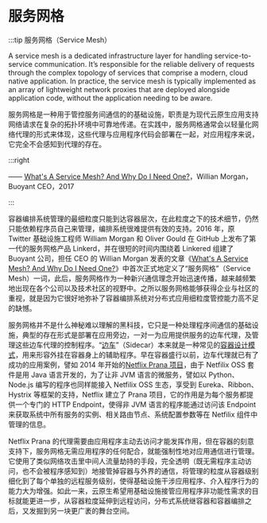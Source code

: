 # 服务网格

:::tip 服务网格（Service Mesh）

A service mesh is a dedicated infrastructure layer for handling service-to-service communication. It’s responsible for the reliable delivery of requests through the complex topology of services that comprise a modern, cloud native application. In practice, the service mesh is typically implemented as an array of lightweight network proxies that are deployed alongside application code, without the application needing to be aware.

服务网格是一种用于管控服务间通信的的基础设施，职责是为现代云原生应用支持网络请求在复杂的拓扑环境中可靠地传递。在实践中，服务网格通常会以轻量化网络代理的形式来体现，这些代理与应用程序代码会部署在一起，对应用程序来说，它完全不会感知到代理的存在。

:::right

—— [What's A Service Mesh? And Why Do I Need One?](https://buoyant.io/2017/04/25/whats-a-service-mesh-and-why-do-i-need-one/)，Willian Morgan，Buoyant CEO，2017

:::

容器编排系统管理的最细粒度只能到达容器层次，在此粒度之下的技术细节，仍然只能依赖程序员自己来管理，编排系统很难提供有效的支持。2016 年，原 Twitter 基础设施工程师 William Morgan 和 Oliver Gould 在 GitHub 上发布了第一代的服务网格产品 Linkerd，并在很短的时间内围绕着 Linkered 组建了 Buoyant 公司，担任 CEO 的 Willian Morgan 发表的文章《[What's A Service Mesh? And Why Do I Need One?](https://buoyant.io/2017/04/25/whats-a-service-mesh-and-why-do-i-need-one/)》中首次正式地定义了“服务网格”（Service Mesh）一词，此后，服务网格作为一种新兴通信理念开始迅速传播，越来越频繁地出现在各个公司以及技术社区的视野中。之所以服务网格能够获得企业与社区的重视，就是因为它很好地弥补了容器编排系统对分布式应用细粒度管控能力高不足的缺憾。

服务网格并不是什么神秘难以理解的黑科技，它只是一种处理程序间通信的基础设施，典型的存在形式是部署在应用旁边，一对一为应用提供服务的边车代理，及管理这些边车代理的控制程序。“[边车](https://en.wikipedia.org/wiki/Sidecar)”（Sidecar）本来就是一种常见的[容器设计模式](https://www.usenix.org/sites/default/files/conference/protected-files/hotcloud16_slides_burns.pdf)，用来形容外挂在容器身上的辅助程序。早在容器盛行以前，边车代理就已有了成功的应用案例，譬如 2014 年开始的[Netflix Prana 项目](https://github.com/Netflix/Prana)，由于 Netfilix OSS 套件是用 Java 语言开发的，为了让非 JVM 语言的微服务，譬如以 Python、Node.js 编写的程序也同样能接入 Netfilix OSS 生态，享受到 Eureka、Ribbon、Hystrix 等框架的支持，Netflix 建立了 Prana 项目，它的作用是为每个服务都提供一个专门的 HTTP Endpoint，使得非 JVM 语言的程序能通过访问该 Endpoint 来获取系统中所有服务的实例、相关路由节点、系统配置参数等在 Netfilix 组件中管理的信息。

Netflix Prana 的代理需要由应用程序主动去访问才能发挥作用，但在容器的刻意支持下，服务网格无需应用程序的任何配合，就能强制性地对应用通信进行管理。它使用了类似网络攻击里中间人流量劫持的手段，完全透明（既无需程序主动访问，也不会被程序感知到）地接管掉容器与外界的通信，将管理的粒度从容器级别细化到了每个单独的远程服务级别，使得基础设施干涉应用程序、介入程序行为的能力大为增强。如此一来，云原生希望用基础设施接管应用程序非功能性需求的目标就能更进一步，从容器粒度延伸到远程访问，分布式系统继容器和容器编排之后，又发掘到另一块更广袤的舞台空间。
